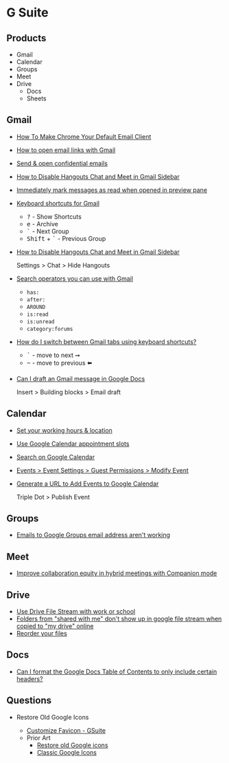 # G Suite

## Products

* Gmail
* Calendar
* Groups
* Meet
* Drive
  * Docs
  * Sheets

## Gmail

* [How To Make Chrome Your Default Email Client](https://www.cloudwards.net/how-to-make-gmail-your-default-email-client/)
* [How to open email links with Gmail](https://thegeekpage.com/open-email-links-with-gmail-on-chrome-by-default-in-windows-10/)
* [Send & open confidential emails](https://support.google.com/mail/answer/7674059?co=GENIE.Platform%3DDesktop&hl=en)

* [How to Disable Hangouts Chat and Meet in Gmail Sidebar](https://www.howtogeek.com/675524/how-to-disable-hangouts-chat-and-meet-in-gmail-sidebar/)
* [Immediately mark messages as read when opened in preview pane](https://superuser.com/q/1699307/180163)

* [Keyboard shortcuts for Gmail](https://support.google.com/mail/answer/6594?hl=en)
  * <kbd>?</kbd> - Show Shortcuts
  * <kbd>e</kbd> - Archive
  * <kbd>`</kbd> - Next Group
  * <kbd>Shift</kbd> + <kbd>`</kbd> - Previous Group

* [How to Disable Hangouts Chat and Meet in Gmail Sidebar](https://www.howtogeek.com/675524/how-to-disable-hangouts-chat-and-meet-in-gmail-sidebar/)

  Settings > Chat > Hide Hangouts

* [Search operators you can use with Gmail](https://support.google.com/mail/answer/7190?hl=en)
  * `has:`
  * `after:`
  * `AROUND`
  * `is:read`
  * `is:unread`
  * `category:forums`

* [How do I switch between Gmail tabs using keyboard shortcuts?](https://webapps.stackexchange.com/q/46563/38656)

  * <kbd>\`</kbd> - move to next ➞
  * <kbd>~</kbd> - move to previous 🠬

* [Can I draft an Gmail message in Google Docs](https://superuser.com/q/1735177/180163)

  Insert > Building blocks > Email draft


## Calendar

* [Set your working hours & location](https://support.google.com/calendar/answer/7638168)
* [Use Google Calendar appointment slots](https://support.google.com/calendar/answer/190998)

* [Search on Google Calendar](https://support.google.com/calendar/answer/37176)
* [Events > Event Settings > Guest Permissions > Modify Event](https://support.google.com/a/users/answer/9282963)

* [Generate a URL to Add Events to Google Calendar](https://help.lafayette.edu/generate-a-url-to-add-events-to-google-calendar/)

  Triple Dot > Publish Event

## Groups

* [Emails to Google Groups email address aren't working](https://webapps.stackexchange.com/q/148192/38656)

## Meet

* [Improve collaboration equity in hybrid meetings with Companion mode](https://support.google.com/a/users/answer/11305028?p=companion_mode)

## Drive

* [Use Drive File Stream with work or school](https://support.google.com/drive/answer/7329379)
* [Folders from "shared with me" don't show up in google file stream when copied to "my drive" online](https://support.google.com/a/thread/7885542)
* [Reorder your files](https://support.google.com/drive/answer/2375177?hl=en&co=GENIE.Platform%3DDesktop)


## Docs

* [Can I format the Google Docs Table of Contents to only include certain headers?](https://webapps.stackexchange.com/q/102639/38656)

## Questions


* Restore Old Google Icons

  * [Customize Favicon - GSuite](https://github.com/KyleMit/CustomizeTheWeb/blob/master/Scripts/restore-google-icons.user.js)
  * Prior Art
    * [Restore old Google icons](https://chrome.google.com/webstore/detail/restore-old-google-icons/iellnmonjokmoagdlggagdmfjgpiahmb)
    * [Classic Google Icons](https://chrome.google.com/webstore/detail/classic-google-icons/gdiohdhgkjainohnfhofjoebohnfknnm)
